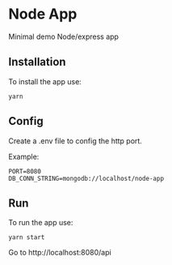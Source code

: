 # Node App

Minimal demo Node/express app

## Installation

To install the app use:

`yarn`

## Config

Create a .env file to config the http port.

Example:

```
PORT=8080
DB_CONN_STRING=mongodb://localhost/node-app
```

## Run

To run the app use:

`yarn start`

Go to http://localhost:8080/api
